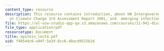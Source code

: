 ```yaml
---
content_type: resource
description: This resource contains introduction, about UN Intergovernmental Panel
  on Climate Change 3rd Assessment Report 2001, and  emerging infectious diseases.
file: https://ol-ocw-studio-app-qa.s3.amazonaws.com/courses/11-941-disaster-vulnerability-and-resilience-spring-2005/f40544c6a94f5e3d8cc640acd9515b2d_epstein_lect4.pdf
file_type: application/pdf
resourcetype: Document
title: epstein_lect4.pdf
uid: f40544c6-a94f-5e3d-8cc6-40acd9515b2d
---
```


